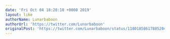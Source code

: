 ```yaml
---
date: 'Fri Oct 04 18:20:10 +0000 2019'
layout: like
authorName: Lunarbaboon
authorUrl: 'https://twitter.com/Lunarbaboon'
originalPost: 'https://twitter.com/Lunarbaboon/status/1180185861788520449'
---
```

